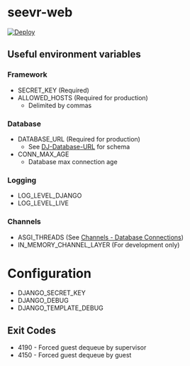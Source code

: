 # seevr-web

[![Deploy](https://www.herokucdn.com/deploy/button.png)](https://heroku.com/deploy?template=https://github.com/garytyler/seevr-web/tree/https)

## Useful environment variables

### Framework

- SECRET_KEY (Required)
- ALLOWED_HOSTS (Required for production)
  - Delimited by commas

### Database

- DATABASE_URL (Required for production)
  - See [DJ-Database-URL](https://github.com/jacobian/dj-database-url) for schema
- CONN_MAX_AGE
  - Database max connection age

### Logging

- LOG_LEVEL_DJANGO
- LOG_LEVEL_LIVE

### Channels

- ASGI_THREADS (See [Channels - Database Connections](https://channels.readthedocs.io/en/latest/topics/databases.html#database-connections))
- IN_MEMORY_CHANNEL_LAYER (For development only)

# Configuration

- DJANGO_SECRET_KEY
- DJANGO_DEBUG
- DJANGO_TEMPLATE_DEBUG

## Exit Codes

- 4190 - Forced guest dequeue by supervisor
- 4150 - Forced guest dequeue by guest

